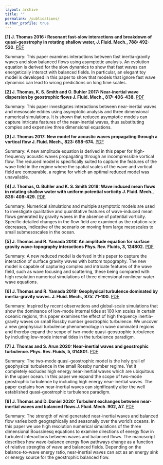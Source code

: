 ```yaml
---
layout: archive
title: ""
permalink: /publications/
author_profile: true
---
```

<!--  All my publications can be found at [Google Scholar](https://scholar.google.com/citations?hl=en&user=MzMRC04AAAAJ) and [ResearchGate](https://www.researchgate.net/profile/Qiu_Yang4). Below, * denotes the corresponding author.

2021
-  -->

**[1] J. Thomas 2016 : Resonant fast-slow interactions and breakdown of quasi-geostrophy in rotating shallow water, J. Fluid. Mech., 788: 492-520.**  [PDF](https://github.com/jimthomasedu/jimthomasedu.github.io/raw/master/files/T16.pdf) 

Summary: This paper examines interactions between fast inertia-gravity waves and slow balanced flows using asymptotic analysis. An evolution equation is derived for the slow dynamics to show that fast waves can energetically interact with balanced fields. In particular, an elegant toy model is developed in this paper to show that models that ignore fast wave dynamics can lead to wrong predictions on long time scales.

**[2] J. Thomas, K. S. Smith and O. Buhler 2017: Near-inertial wave dispersion by geostrophic flows J. Fluid. Mech., 817: 406-438.** [PDF](https://github.com/jimthomasedu/jimthomasedu.github.io/raw/master/files/TSB17.pdf) 

Summary: This paper investigates interactions between near-inertial waves and mesoscale eddies using asymptotic analysis and three dimensional numerical simulations. It is shown that reduced asymptotic models can capture intricate features of the near-inertial waves, thus substituting complex and expensive three dimensional equations.

**[3] J. Thomas 2017: New model for acoustic waves propagating through a vortical flow J. Fluid. Mech., 823: 658-674.** [PDF](https://github.com/jimthomasedu/jimthomasedu.github.io/raw/master/files/T17.pdf) 

Summary: A new amplitude equation is derived in this paper for high-frequency acoustic waves propagating through an incompressible vortical flow. The reduced model is specifically suited to capture the features of the wave field in the regime where the spatial scales of the wave and vortical field are comparable, a regime for which an optimal reduced model was unavailable.

**[4] J. Thomas, O. Buhler and K. S. Smith 2018: Wave induced mean flows in rotating shallow water with uniform potential vorticity J. Fluid. Mech., 839: 408-429.** [PDF](https://github.com/jimthomasedu/jimthomasedu.github.io/raw/master/files/TBS18.pdf) 

Summary: Numerical simulations and multiple asymptotic models are used to investigate qualitative and quantitative features of wave-induced mean flows generated by gravity waves in the absence of potential vorticity. Specific detailed changes in the flow field are examined as the rotation rate decreases, indicative of the scenario on moving from large mesoscales to small submesoscales in the ocean.
 
**[5] J. Thomas and R. Yamada 2018: An amplitude equation for surface gravity wave-topography interactions Phys. Rev. Fluids, 3, 124802.** [PDF](https://github.com/jimthomasedu/jimthomasedu.github.io/raw/master/files/TY18.pdf) 

Summary: A new reduced model is derived in this paper to capture the interaction of surface gravity waves with bottom topography. The new model is capable of capturing complex and intricate features of the wave field, such as wave focusing and scattering, these being compared with high resolution numerical simulations of three dimensional nonlinear water wave equations.

**[6] J. Thomas and R. Yamada 2019: Geophysical turbulence dominated by inertia-gravity waves. J. Fluid. Mech., 875: 71-100.** [PDF](https://github.com/jimthomasedu/jimthomasedu.github.io/raw/master/files/TY19.pdf) 

Summary: Inspired by recent observations and global-scale simulations that show the dominance of low-mode internal tides at 100 km scales in certain oceanic regions, this paper examines the effect of high frequency inertia-gravity waves on small Rossby number geostrophic turbulence. We uncover a new geophysical turbulence phenomenology in wave dominated regions and thereby expand the scope of two-mode quasi-geostrophic turbulence by including low-mode internal tides in the turbulence paradigm.

**[7] J. Thomas and S. Arun 2020: Near-inertial waves and geostrophic turbulence. Phys. Rev. Fluids, 5, 014801.** [PDF](https://github.com/jimthomasedu/jimthomasedu.github.io/raw/master/files/TA20.pdf) 

Summary: The two-mode quasi-geostrophic model is the holy grail of geophysical turbulence in the small Rossby number regime. Yet it completely excludes high energy near-inertial waves which are ubiquitous in the upper ocean. In this paper we expand the scope of two-mode geostrophic turbulence by including high energy near-inertial waves. The paper explains how near-inertial waves can significantly alter the well established quasi-geostrophic turbulence paradigm.

**[8] J. Thomas and D. Daniel 2020: Turbulent exchanges between near- inertial waves and balanced flows J. Fluid. Mech. 902, A7.** [PDF](https://github.com/jimthomasedu/jimthomasedu.github.io/raw/master/files/TD20.pdf) 

Summary: The strength of wind generated near-inertial waves and balanced flow varies both geographically and seasonally over the world’s oceans. In this paper we use high resolution numerical simulations of the three dimensional Boussinesq equations to examine directions of energy flow in turbulent interactions between waves and balanced flows. The manuscript describes how wave-balance energy flow pathways change as a function of relative strengths of wave and balanced fields. Depending on the balance-to-wave energy ratio, near-inertial waves can act as an energy sink or energy source for the geostrophic balanced flow.

<!-- Non-peer reviewed publication
-
Qiu Yang, 2017: [Multi-Scale Models for the Scale Interaction of Organized Tropical Convection](https://qiuyang50.github.io/files/thesis.pdf), Ph.D thesis. My thesis defense slides are [here](https://qiuyang50.github.io/files/QiuYang_Thesis.pdf).


{% if author.googlescholar %}
  You can also find my articles on <u><a href="{{author.googlescholar}}">my Google Scholar profile</a>.</u>
{% endif %}

{% include base_path %}

{% for post in site.publications reversed %}
  {% include archive-single.html %}
{% endfor %}
-->
